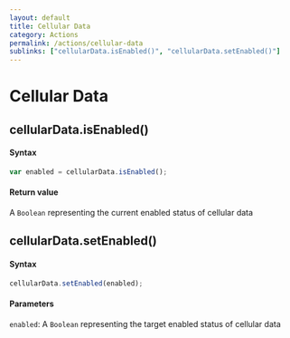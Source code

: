 ```yaml
---
layout: default
title: Cellular Data
category: Actions
permalink: /actions/cellular-data
sublinks: ["cellularData.isEnabled()", "cellularData.setEnabled()"]
---
```


# Cellular Data
## cellularData.isEnabled() ##
#### Syntax
```js
var enabled = cellularData.isEnabled();
```

#### Return value
A `Boolean` representing the current enabled status of cellular data


## cellularData.setEnabled() ##
#### Syntax
```js
cellularData.setEnabled(enabled);
```

#### Parameters
`enabled`: A `Boolean` representing the target enabled status of cellular data

